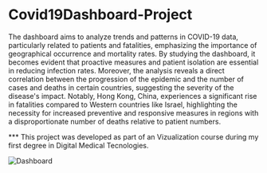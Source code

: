 # Covid19Dashboard-Project

The dashboard aims to analyze trends and patterns in COVID-19 data, particularly related to patients and fatalities, emphasizing the importance of geographical occurrence and mortality rates. By studying the dashboard, it becomes evident that proactive measures and patient isolation are essential in reducing infection rates. Moreover, the analysis reveals a direct correlation between the progression of the epidemic and the number of cases and deaths in certain countries, suggesting the severity of the disease's impact. Notably, Hong Kong, China, experiences a significant rise in fatalities compared to Western countries like Israel, highlighting the necessity for increased preventive and responsive measures in regions with a disproportionate number of deaths relative to patient numbers.

*** This project was developed as part of an Vizualization course during my first degree in Digital Medical Tecnologies.

![Dashboard](https://github.com/Noamko128/Vizualization-Project/assets/131696249/0ea89d30-61fb-46bd-bc02-89fdfc7e8f45)
